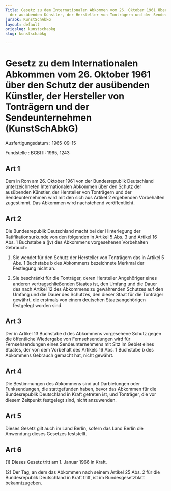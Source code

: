 ```yaml
---
Title: Gesetz zu dem Internationalen Abkommen vom 26. Oktober 1961 über den Schutz
  der ausübenden Künstler, der Hersteller von Tonträgern und der Sendeunternehmen
jurabk: KunstSchAbkG
layout: default
origslug: kunstschabkg
slug: kunstschabkg

---
```


# Gesetz zu dem Internationalen Abkommen vom 26. Oktober 1961 über den Schutz der ausübenden Künstler, der Hersteller von Tonträgern und der Sendeunternehmen (KunstSchAbkG)

Ausfertigungsdatum
:   1965-09-15

Fundstelle
:   BGBl II: 1965, 1243



## Art 1

Dem in Rom am 26. Oktober 1961 von der Bundesrepublik Deutschland unterzeichneten Internationalen Abkommen über den Schutz der ausübenden Künstler, der Hersteller von Tonträgern und der Sendeunternehmen wird mit den sich aus Artikel 2 ergebenden Vorbehalten zugestimmt. Das Abkommen wird nachstehend veröffentlicht.


## Art 2

Die Bundesrepublik Deutschland macht bei der Hinterlegung der Ratifikationsurkunde von den folgenden in Artikel 5 Abs. 3 und Artikel 16 Abs. 1 Buchstabe a (jv) des Abkommens vorgesehenen Vorbehalten Gebrauch:

1.  Sie wendet für den Schutz der Hersteller von Tonträgern das in Artikel 5 Abs. 1 Buchstabe b des Abkommens bezeichnete Merkmal der Festlegung nicht an.


2.  Sie beschränkt für die Tonträger, deren Hersteller Angehöriger eines anderen vertragschließenden Staates ist, den Umfang und die Dauer des nach Artikel 12 des Abkommens zu gewährenden Schutzes auf den Umfang und die Dauer des Schutzes, den dieser Staat für die Tonträger gewährt, die erstmals von einem deutschen Staatsangehörigen festgelegt worden sind.





## Art 3

Der in Artikel 13 Buchstabe d des Abkommens vorgesehene Schutz gegen die öffentliche Wiedergabe von Fernsehsendungen wird für Fernsehsendungen eines Sendeunternehmens mit Sitz im Gebiet eines Staates, der von dem Vorbehalt des Artikels 16 Abs. 1 Buchstabe b des Abkommens Gebrauch gemacht hat, nicht gewährt.


## Art 4

Die Bestimmungen des Abkommens sind auf Darbietungen oder Funksendungen, die stattgefunden haben, bevor das Abkommen für die Bundesrepublik Deutschland in Kraft getreten ist, und Tonträger, die vor diesem Zeitpunkt festgelegt sind, nicht anzuwenden.


## Art 5

Dieses Gesetz gilt auch im Land Berlin, sofern das Land Berlin die Anwendung dieses Gesetzes feststellt.


## Art 6

(1) Dieses Gesetz tritt am 1. Januar 1966 in Kraft.

(2) Der Tag, an dem das Abkommen nach seinem Artikel 25 Abs. 2 für die Bundesrepublik Deutschland in Kraft tritt, ist im Bundesgesetzblatt bekanntzugeben.

